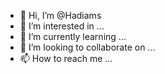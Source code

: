 - 👋 Hi, I’m @Hadiams
- 👀 I’m interested in ...
- 🌱 I’m currently learning ...
- 💞️ I’m looking to collaborate on ...
- 📫 How to reach me ...

<!---
Hadiams/Hadiams is a ✨ special ✨ repository because its `README.md` (this file) appears on your GitHub profile.
You can click the Preview link to take a look at your changes.
--->
